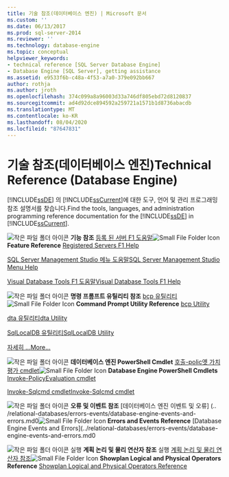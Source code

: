 ```yaml
---
title: 기술 참조(데이터베이스 엔진) | Microsoft 문서
ms.custom: ''
ms.date: 06/13/2017
ms.prod: sql-server-2014
ms.reviewer: ''
ms.technology: database-engine
ms.topic: conceptual
helpviewer_keywords:
- technical reference [SQL Server Database Engine]
- Database Engine [SQL Server], getting assistance
ms.assetid: e9533f6b-c48a-4f53-a7a0-379e092bb667
author: rothja
ms.author: jroth
ms.openlocfilehash: 374c099a8a96003d33a746df805ebd72d8120837
ms.sourcegitcommit: ad4d92dce894592a259721a1571b1d8736abacdb
ms.translationtype: MT
ms.contentlocale: ko-KR
ms.lasthandoff: 08/04/2020
ms.locfileid: "87647831"
---
```

# <a name="technical-reference-database-engine"></a><span data-ttu-id="f82be-102">기술 참조(데이터베이스 엔진)</span><span class="sxs-lookup"><span data-stu-id="f82be-102">Technical Reference (Database Engine)</span></span>
  <span data-ttu-id="f82be-103">[!INCLUDE[ssDE](../includes/ssde-md.md)] 의 [!INCLUDE[ssCurrent](../includes/sscurrent-md.md)]에 대한 도구, 언어 및 관리 프로그래밍 참조 설명서를 찾습니다.</span><span class="sxs-lookup"><span data-stu-id="f82be-103">Find the tools, languages, and administration programming reference documentation for the [!INCLUDE[ssDE](../includes/ssde-md.md)] in [!INCLUDE[ssCurrent](../includes/sscurrent-md.md)].</span></span>

 <span data-ttu-id="f82be-104">![작은 파일 폴더 아이콘](../../2014/integration-services/media/filefolder-small.gif "작은 파일 폴더 아이콘") **기능 참조** [등록 된 서버 F1 도움말](../ssms/register-servers/registered-servers-f1-help.md)</span><span class="sxs-lookup"><span data-stu-id="f82be-104">![Small File Folder Icon](../../2014/integration-services/media/filefolder-small.gif "Small File Folder Icon") **Feature Reference** [Registered Servers F1 Help](../ssms/register-servers/registered-servers-f1-help.md)</span></span>

 [<span data-ttu-id="f82be-105">SQL Server Management Studio 메뉴 도움말</span><span class="sxs-lookup"><span data-stu-id="f82be-105">SQL Server Management Studio Menu Help</span></span>](../ssms/menu-help/sql-server-management-studio-menu-help.md)

 [<span data-ttu-id="f82be-106">Visual Database Tools F1 도움말</span><span class="sxs-lookup"><span data-stu-id="f82be-106">Visual Database Tools F1 Help</span></span>](../ssms/visual-db-tools/visual-database-tools-f1-help.md)

 <span data-ttu-id="f82be-107">![작은 파일 폴더 아이콘](../../2014/integration-services/media/filefolder-small.gif "작은 파일 폴더 아이콘") **명령 프롬프트 유틸리티 참조** [bcp 유틸리티](../tools/bcp-utility.md)</span><span class="sxs-lookup"><span data-stu-id="f82be-107">![Small File Folder Icon](../../2014/integration-services/media/filefolder-small.gif "Small File Folder Icon") **Command Prompt Utility Reference** [bcp Utility](../tools/bcp-utility.md)</span></span>

 [<span data-ttu-id="f82be-108">dta 유틸리티</span><span class="sxs-lookup"><span data-stu-id="f82be-108">dta Utility</span></span>](../tools/dta/dta-utility.md)

 [<span data-ttu-id="f82be-109">SqlLocalDB 유틸리티</span><span class="sxs-lookup"><span data-stu-id="f82be-109">SqlLocalDB Utility</span></span>](../tools/sqllocaldb-utility.md)

 [<span data-ttu-id="f82be-110">자세히 ...</span><span class="sxs-lookup"><span data-stu-id="f82be-110">More...</span></span>](../tools/command-prompt-utility-reference-database-engine.md)

 <span data-ttu-id="f82be-111">![작은 파일 폴더 아이콘](../../2014/integration-services/media/filefolder-small.gif "작은 파일 폴더 아이콘") **데이터베이스 엔진 PowerShell Cmdlet** [호출-polic옛 가치 평가 cmdlet](../../2014/database-engine/invoke-policyevaluation-cmdlet.md)</span><span class="sxs-lookup"><span data-stu-id="f82be-111">![Small File Folder Icon](../../2014/integration-services/media/filefolder-small.gif "Small File Folder Icon") **Database Engine PowerShell Cmdlets** [Invoke-PolicyEvaluation cmdlet](../../2014/database-engine/invoke-policyevaluation-cmdlet.md)</span></span>

 [<span data-ttu-id="f82be-112">Invoke-Sqlcmd cmdlet</span><span class="sxs-lookup"><span data-stu-id="f82be-112">Invoke-Sqlcmd cmdlet</span></span>](../../2014/database-engine/invoke-sqlcmd-cmdlet.md)

 <span data-ttu-id="f82be-113">![작은 파일 폴더 아이콘](../../2014/integration-services/media/filefolder-small.gif "작은 파일 폴더 아이콘") **오류 및 이벤트 참조** [데이터베이스 엔진 이벤트 및 오류] (.. /relational-databases/errors-events/database-engine-events-and-errors.md0</span><span class="sxs-lookup"><span data-stu-id="f82be-113">![Small File Folder Icon](../../2014/integration-services/media/filefolder-small.gif "Small File Folder Icon") **Errors and Events Reference** [Database Engine Events and Errors](../relational-databases/errors-events/database-engine-events-and-errors.md0</span></span>

 <span data-ttu-id="f82be-114">![작은 파일 폴더 아이콘](../../2014/integration-services/media/filefolder-small.gif "작은 파일 폴더 아이콘") 실행 **계획 논리 및 물리 연산자 참조** 실행 [계획 논리 및 물리 연산자 참조](../relational-databases/showplan-logical-and-physical-operators-reference.md)</span><span class="sxs-lookup"><span data-stu-id="f82be-114">![Small File Folder Icon](../../2014/integration-services/media/filefolder-small.gif "Small File Folder Icon") **Showplan Logical and Physical Operators Reference** [Showplan Logical and Physical Operators Reference](../relational-databases/showplan-logical-and-physical-operators-reference.md)</span></span>


